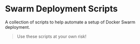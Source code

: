 # Swarm Deployment Scripts
A collection of scripts to help automate a setup of Docker Swarm deployment.

> Use these scripts at your own risk!
